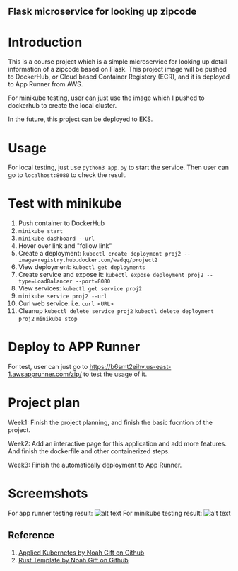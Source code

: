 ## Flask microservice for looking up zipcode

# Introduction
This is a course project which is a simple microservice for looking up detail information of a zipcode based on Flask. This project image will be pushed to DockerHub, or Cloud based Container Registery (ECR), and it is deployed to App Runner from AWS. 

For minikube testing, user can just use the image which I pushed to dockerhub to create the local cluster.

In the future, this project can be deployed to EKS.

# Usage
For local testing, just use ```python3 app.py``` to start the service. 
Then user can go to ```localhost:8080``` to check the result.

# Test with minikube
1.  Push container to DockerHub
2. ```minikube start```
3. ```minikube dashboard --url```
4. Hover over link and "follow link"
5. Create a deployment: ```kubectl create deployment proj2 --image=registry.hub.docker.com/wadqq/project2```
6. View deployment: `kubectl get deployments`
7. Create service and expose it: ```kubectl expose deployment proj2 --type=LoadBalancer --port=8080```
8. View services:  ```kubectl get service proj2```
9.  ```minikube service proj2 --url```
10. Curl web service: i.e. ```curl <URL>```
11.  Cleanup
```kubectl delete service proj2```
```kubectl delete deployment proj2```
```minikube stop```

# Deploy to APP Runner
For test, user can just go to https://b6smt2eihv.us-east-1.awsapprunner.com/zip/<zipcode> to test the usage of it.

# Project plan
Week1: Finish the project planning, and finish the basic fucntion of the project.

Week2: Add an interactive page for this application and add more features. And finish the dockerfile and other containerized steps. 

Week3: Finish the automatically deployment to App Runner.

# Screemshots
For app runner testing result:
![alt text](img1.png)
For minikube testing result:
![alt text](img2.png)

## Reference

1. [Applied Kubernetes by Noah Gift on Github](https://github.com/nogibjj/coursera-applied-de-kubernetes-lab)
2. [Rust Template by Noah Gift on Github](https://github.com/noahgift/rust-new-project-template)
